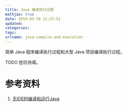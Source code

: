 ```yaml
---
title: Java 编译执行过程
mathjax: true
date: 2019-03-30 11:27:51
updated:
categories:
tags:
urlname: java-compile-and-execution
---
```


简单 Java 程序编译执行过程和大型 Java 项目编译执行过程。

<!-- more -->

TODO 挖坑待填。 





# 参考资料

1. [无IDE时编译和运行Java](http://www.importnew.com/11370.html)
